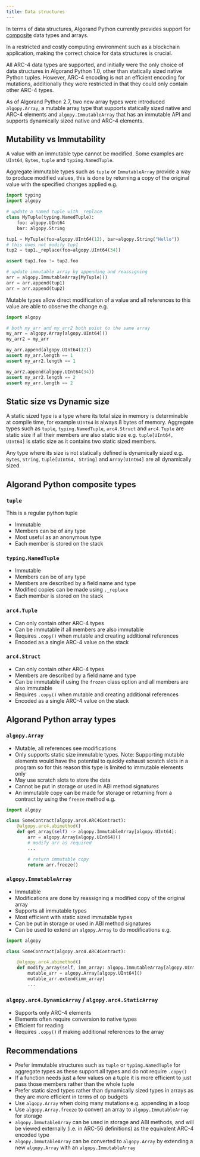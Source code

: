 ```yaml
---
title: Data structures
---
```


In terms of data structures, Algorand Python currently provides support for
[composite](https://en.wikipedia.org/wiki/Composite_data_type) data types and arrays.

In a restricted and costly computing environment such as a blockchain application, making the
correct choice for data structures is crucial.

All ARC-4 data types are supported, and initially were the only choice of data structures in
Algorand Python 1.0, other than statically sized native Python tuples. However, ARC-4 encoding
is not an efficient encoding for mutations, additionally they were restricted in that they could
only contain other ARC-4 types.

As of Algorand Python 2.7, two new array types were introduced `algopy.Array`, a mutable array type
that supports statically sized native and ARC-4 elements and `algopy.ImmutableArray` that has
an immutable API and supports dynamically sized native and ARC-4 elements.

## Mutability vs Immutability

A value with an immutable type cannot be modified. Some examples are `UInt64`, `Bytes`, `tuple` and `typing.NamedTuple`.

Aggregate immutable types such as `tuple` or `ImmutableArray` provide a way to produce modified values,
this is done by returning a copy of the original value with the specified changes applied
e.g.

```python
import typing
import algopy

# update a named tuple with _replace
class MyTuple(typing.NamedTuple):
    foo: algopy.UInt64
    bar: algopy.String

tup1 = MyTuple(foo=algopy.UInt64(12), bar=algopy.String("Hello"))
# this does not modify tup1
tup2 = tup1._replace(foo=algopy.UInt64(34))

assert tup1.foo != tup2.foo

# update immutable array by appending and reassigning
arr = algopy.ImmutableArray[MyTuple]()
arr = arr.append(tup1)
arr = arr.append(tup2)
```

Mutable types allow direct modification of a value and all references to this value are able to observe the change
e.g.

```python
import algopy

# both my_arr and my_arr2 both point to the same array
my_arr = algopy.Array[algopy.UInt64]()
my_arr2 = my_arr

my_arr.append(algopy.UInt64(12))
assert my_arr.length == 1
assert my_arr2.length == 1

my_arr2.append(algopy.UInt64(34))
assert my_arr2.length == 2
assert my_arr.length == 2
```

## Static size vs Dynamic size

A static sized type is a type where its total size in memory is determinable at compile time, for example
`UInt64` is always 8 bytes of memory. Aggregate types such as `tuple`, `typing.NamedTuple`,
`arc4.Struct` and `arc4.Tuple` are static size if all their members are also static size
e.g.
`tuple[UInt64, UInt64]` is static size as it contains two static sized members.

Any type where its size is not statically defined is dynamically sized e.g. `Bytes`,
`String`, `tuple[UInt64, String]` and `Array[UInt64]` are all dynamically sized.

## Algorand Python composite types

### `tuple`

This is a regular python tuple

- Immutable
- Members can be of any type
- Most useful as an anonymous type
- Each member is stored on the stack

### `typing.NamedTuple`

- Immutable
- Members can be of any type
- Members are described by a field name and type
- Modified copies can be made using `._replace`
- Each member is stored on the stack

### `arc4.Tuple`

- Can only contain other ARC-4 types
- Can be immutable if all members are also immutable
- Requires `.copy()` when mutable and creating additional references
- Encoded as a single ARC-4 value on the stack

### `arc4.Struct`

- Can only contain other ARC-4 types
- Members are described by a field name and type
- Can be immutable if using the `frozen` class option and all members are also immutable
- Requires `.copy()` when mutable and creating additional references
- Encoded as a single ARC-4 value on the stack

## Algorand Python array types

### `algopy.Array`

- Mutable, all references see modifications
- Only supports static size immutable types.
  Note: Supporting mutable elements would have the potential to quickly exhaust scratch slots in a
  program so for this reason this type is limited to immutable elements only
- May use scratch slots to store the data
- Cannot be put in storage or used in ABI method signatures
- An immutable copy can be made for storage or returning from a contract by using the `freeze` method e.g.

```python
import algopy

class SomeContract(algopy.arc4.ARC4Contract):
    @algopy.arc4.abimethod()
    def get_array(self) -> algopy.ImmutableArray[algopy.UInt64]:
        arr = algopy.Array[algopy.UInt64]()
        # modify arr as required
        ...

        # return immutable copy
        return arr.freeze()
```

### `algopy.ImmutableArray`

- Immutable
- Modifications are done by reassigning a modified copy of the original array
- Supports all immutable types
- Most efficient with static sized immutable types
- Can be put in storage or used in ABI method signatures
- Can be used to extend an `algopy.Array` to do modifications e.g.

```python
import algopy

class SomeContract(algopy.arc4.ARC4Contract):

    @algopy.arc4.abimethod()
    def modify_array(self, imm_array: algopy.ImmutableArray[algopy.UInt64]) -> None:
        mutable_arr = algopy.Array[algopy.UInt64]()
        mutable_arr.extend(imm_array)
        ...
```

### `algopy.arc4.DynamicArray` / `algopy.arc4.StaticArray`

- Supports only ARC-4 elements
- Elements often require conversion to native types
- Efficient for reading
- Requires `.copy()` if making additional references to the array

## Recommendations

- Prefer immutable structures such as `tuple` or `typing.NamedTuple` for aggregate types as these support all types and do not require `.copy()`
- If a function needs just a few values on a tuple it is more efficient to just pass those members rather than the whole tuple
- Prefer static sized types rather than dynamically sized types in arrays as they are more efficient in terms of op budgets
- Use `algopy.Array` when doing many mutations e.g. appending in a loop
- Use `algopy.Array.freeze` to convert an array to `algopy.ImmutableArray` for storage
- `algopy.ImmutableArray` can be used in storage and ABI methods, and will be viewed externally (i.e. in ARC-56 definitions) as the equivalent ARC-4 encoded type
- `algopy.ImmutableArray` can be converted to `algopy.Array` by extending a new `algopy.Array` with an `algopy.ImmutableArray`
